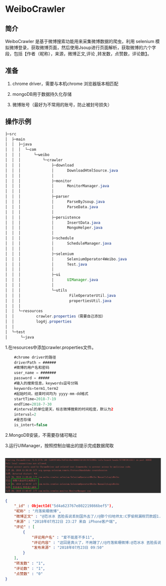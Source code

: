 # WeiboCrawler

## 简介

WeiboCrawler 是基于微博搜索功能用来采集微博数据的爬虫，利用 selenium 模拟微博登录，获取微博页面，然后使用Jsoup进行页面解析，获取微博的六个字段，包括【作者（昵称），来源，微博正文,评论 ,转发数，点赞数，评论数】。

## 准备

 1. chrome driver，需要与本机chrome 浏览器版本相匹配

    [下载地址]: http://npm.taobao.org/mirrors/chromedriver/

 2. mongoDB用于数据持久化存储

 3. 微博账号（最好为不常用的账号，防止被封号损失）

## 操作示例

```java
├─src
│  ├─main
│  │  ├─java
│  │  │  └─com
│  │  │      └─weibo
│  │  │          └─crawler
│  │  │              ├─download
│  │  │              │      DownloadHtmlSource.java
│  │  │              │      
│  │  │              ├─monitor
│  │  │              │      MonitorManager.java
│  │  │              │      
│  │  │              ├─parser
│  │  │              │      ParseByJsoup.java
│  │  │              │      ParseData.java
│  │  │              │      
│  │  │              ├─persistence
│  │  │              │      InsertData.java
│  │  │              │      MongoHelper.java
│  │  │              │      
│  │  │              ├─schedule
│  │  │              │      ScheduleManager.java
│  │  │              │      
│  │  │              ├─selenium
│  │  │              │      SeleniumOperator4Weibo.java
│  │  │              │      Test.java
│  │  │              │      
│  │  │              ├─ui
│  │  │              │      UIManager.java
│  │  │              │      
│  │  │              └─utils
│  │  │                      FileOperaterUtil.java
│  │  │                      propertiesUtil.java
│  │  │                      
│  │  └─resources
│  │          crawler.properties（需要自己添加）
│  │          log4j.properties
│  │          
│  └─test
│      └─java

```

1.在resources中添加crawler.properties文件。

```java
    #chrome driver的路径
    driverPath = ######
    #微博的用户名和密码
    user_name = #######
    password = #####
    #输入的搜索信息，keywords逗号分隔
    keywords=term1,term2
    #起始时间，结束时间均为 yyyy-mm-dd格式
    startTime=2018-7-19
    endTime=2018-7-30
    #interval的单位是天，标志微博搜索的时间粒度，默认为2
    interval=2
    #是否存储
    is_intert=false
```

2.MongoDB安装，不需要存储可略过

3.运行UIManager，按照控制台输出的提示完成数据爬取

​	![效果图](https://github.com/astrodrew/WeiboCrawler/blob/master/console.png)

```json
{
    "_id" : ObjectId("5d4a623767e802219866bef5"),
    "昵称" : "月落紫珊微博",
    "微博正文" : "@范冰冰 丟脸長说丢到国外去了//@那个扫地师太:C罗偷税漏税罚款超1.07亿，那国内这位被多国媒体报道的呢？以前那么爱秀，躲哪儿两个多月不见人？",
    "来源" : "2018年07月22日 23:27 来自 iPhone客户端",
    "评论" : [ 
        {
            "评论用户名" : "爱不能差不多11",
            "评论内容" : "这回是真火了，不用蹭了//@月落紫珊微博:@范冰冰 丟脸長说丢到国外去了//@那个扫地师太:C罗偷税漏税罚款超1.07亿，那国内这位被多国媒体报道的呢？以前那么爱秀，躲哪儿两个多月不见人？",
            "发布来源" : "2018年07月23日 09:50"
        }
    ],
    "转发数" : "1",
    "评论数" : "1",
    "点赞数" : "0"
}
```

